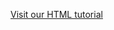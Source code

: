 
<html>
<body>

<p><a href="http://www.w3schools.com/html/">Visit our HTML tutorial</a></p>

</body>
</html>

